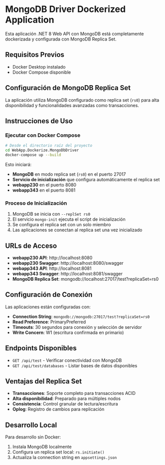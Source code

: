 # MongoDB Driver Dockerized Application

Esta aplicación .NET 8 Web API con MongoDB está completamente dockerizada y configurada con MongoDB Replica Set.

## Requisitos Previos

- Docker Desktop instalado
- Docker Compose disponible

## Configuración de MongoDB Replica Set

La aplicación utiliza MongoDB configurado como replica set (`rs0`) para alta disponibilidad y funcionalidades avanzadas como transacciones.

## Instrucciones de Uso

### Ejecutar con Docker Compose

```bash
# Desde el directorio raíz del proyecto
cd WebApp.Dockerize.MongoDbDriver
docker-compose up --build
```

Esto iniciará:
- **MongoDB** en modo replica set (`rs0`) en el puerto 27017
- **Servicio de inicialización** que configura automáticamente el replica set
- **webapp230** en el puerto 8080
- **webapp343** en el puerto 8081

### Proceso de Inicialización

1. MongoDB se inicia con `--replSet rs0`
2. El servicio `mongo-init` ejecuta el script de inicialización
3. Se configura el replica set con un solo miembro
4. Las aplicaciones se conectan al replica set una vez inicializado

## URLs de Acceso

- **webapp230 API**: http://localhost:8080
- **webapp230 Swagger**: http://localhost:8080/swagger
- **webapp343 API**: http://localhost:8081
- **webapp343 Swagger**: http://localhost:8081/swagger
- **MongoDB Replica Set**: mongodb://localhost:27017/test?replicaSet=rs0

## Configuración de Conexión

Las aplicaciones están configuradas con:
- **Connection String**: `mongodb://mongodb:27017/test?replicaSet=rs0`
- **Read Preference**: PrimaryPreferred
- **Timeouts**: 30 segundos para conexión y selección de servidor
- **Write Concern**: W1 (escritura confirmada en primario)

## Endpoints Disponibles

- `GET /api/test` - Verificar conectividad con MongoDB
- `GET /api/test/databases` - Listar bases de datos disponibles

## Ventajas del Replica Set

- **Transacciones**: Soporte completo para transacciones ACID
- **Alta disponibilidad**: Preparado para múltiples nodos
- **Consistencia**: Control granular de lectura/escritura
- **Oplog**: Registro de cambios para replicación

## Desarrollo Local

Para desarrollo sin Docker:
1. Instala MongoDB localmente
2. Configura un replica set local: `rs.initiate()`
3. Actualiza la connection string en `appsettings.json`

